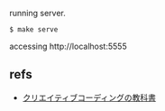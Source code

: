 running server.

```console
$ make serve
```

accessing http://localhost:5555

## refs

- [クリエイティブコーディングの教科書](https://zenn.dev/baroqueengine/books/a19140f2d9fc1a)



